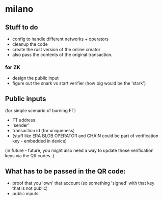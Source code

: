 # milano


## Stuff to do

* config to handle different networks + operators
* cleanup the code
* create the rust version of the online creator
* also pass the contents of the original transaction.

### for ZK
* design the public input
* figure out the snark vs start verifier (how big would be the 'stark')


## Public inputs
(for simple scenario of burning FT)
* FT address
* 'sender'
* transaction id (for uniqueness)
* (stuff like ERA BLOB OPERATOR and CHAIN could be part of verification key - embedded in device)

(in future - future, you might also need a way to update those verification keys via the QR codes..)


## What has to be passed in the QR code:
* proof that you 'own' that account (so something 'signed' with that key that is not public)
* public inputs.
